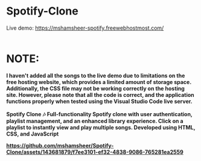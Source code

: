 # Spotify-Clone
Live demo: https://mshamsheer-spotify.freewebhostmost.com/ <br><br>
# NOTE:<br>
<strong>I haven't added all the songs to the live demo due to limitations on the free hosting website, which provides a limited amount of storage space. Additionally, the CSS file may not be working correctly on the hosting site. However, please note that all the code is correct, and the application functions properly when tested using the Visual Studio Code live server.<strong><br><br>
Spotify Clone 🎶 Full-functionality Spotify clone with user authentication, playlist management, and an enhanced library experience. Click on a playlist to instantly view and play multiple songs. Developed using HTML, CSS, and JavaScript<br>


https://github.com/mshamsheer/Spotify-Clone/assets/143681879/f7ee3101-ef32-4838-9086-765281ea2559


